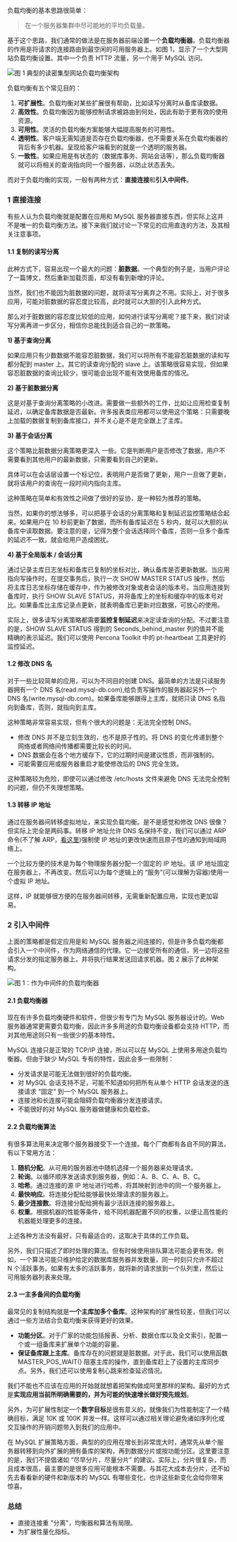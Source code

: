 负载均衡的基本思路很简单：
> 在一个服务器集群中尽可能地的平均负载量。

基于这个思路，我们通常的做法是在服务器前端设置一个**负载均衡器**。负载均衡器的作用是将请求的连接路由到最空闲的可用服务器上。如图 1，显示了一个大型网站负载均衡设置。其中一个负责 HTTP 流量，另一个用于 MySQL 访问。

![图 1 典型的读密集型网站负载均衡架构](https://img2018.cnblogs.com/blog/861679/201904/861679-20190411195348068-186371226.png)

负载均衡有五个常见目的：
1. **可扩展性**。负载均衡对某些扩展很有帮助，比如读写分离时从备库读数据。
2. **高效性**。负载均衡因为能够控制请求被路由到何处，因此有助于更有效的使用资源。
3. **可用性**。灵活的负载均衡方案能够大幅提高服务的可用性。
4. **透明性**。客户端无需知道是否存在负载均衡器，也不需要关系在负载均衡器的背后有多少机器。呈现给客户端看到的就是一个透明的服务器。
5. **一致性**。如果应用是有状态的（数据库事务、网站会话等），那么负载均衡器就可以将相关的查询指向同一个服务器，以防止状态丢失。

而对于负载均衡的实现，一般有两种方式：**直接连接**和**引入中间件**。

### 1 直接连接
有些人认为负载均衡就是配置在应用和 MySQL 服务器直接东西，但实际上这并不是唯一的负载均衡方法。接下来我们就讨论一下常见的应用直连的方法，及其相关注意事项。

#### 1.1 复制的读写分离
此种方式下，容易出现一个最大的问题：**脏数据**。一个典型的例子是，当用户评论了一篇博文，然后重新加载页面，却没有看到新增的评论。

当然，我们也不能因为脏数据的问题，就将读写分离弃之不用。实际上，对于很多应用，可能对脏数据的容忍度比较高，此时就可以大胆的引入此种方式。

那么对于脏数据的容忍度比较低的应用，如何进行读写分离呢？接下来，我们对读写分离再进一步区分，相信你总能找到适合自己的一款策略。

**1) 基于查询分离**

如果应用只有少数数据不能容忍脏数据，我们可以将所有不能容忍脏数据的读和写都分配到 master 上。其它的读查询分配的 slave 上。该策略很容易实现，但如果容忍脏数据的查询比较少，很可能会出现不能有效使用备库的情况。

**2) 基于脏数据分离**

这是对基于查询分离策略的小改进。需要做一些额外的工作，比如让应用检查复制延迟，以确定备库数据是否最新。许多报表类应用都可以使用这个策略：只需要晚上加载的数据复制到备库接口，并不关心是不是完全跟上了主库。

**3) 基于会话分离**

这个策略比脏数据分离策略更深入 一些。它是判断用户是否修改了数据，用户不需要看到其他用户的最新数据，只需要看到自己的更新。

具体可以在会话层设置一个标记位，表明用户是否做了更新，用户一旦做了更新，就将该用户的查询在一段时间内指向主库。

这种策略在简单和有效性之间做了很好的妥协，是一种较为推荐的策略。

当然，如果你的想法够多，可以把基于会话的分离策略和复制延迟监控策略结合起来。如果用户在 10 秒前更新了数据，而所有备库延迟在 5 秒内，就可以大胆的从备库中读取数据。要注意的是，记得为整个会话选择同个备库，否则一旦多个备库的延迟不一致，就会给用户造成困扰。

**4) 基于全局版本 / 会话分离**

通过记录主库日志坐标和备库已复制的坐标对比，确认备库是否更新数据。当应用指向写操作时，在提交事务后，执行一次 SHOW MASTER STATUS 操作，然后将主库日志坐标存储在缓存中，作为被修改对象或者会话的版本号。当应用连接到备库时，执行 SHOW SLAVE STATUS，并将备库上的坐标和缓存中的版本号对比。如果备库比主库记录点更新，就表明备库已更新对应数据，可放心的使用。

实际上，很多读写分离策略都需要**监控复制延迟**来决定读查询的分配。不过要注意的是，SHOW SLAVE STATUS 得到的 Seconds_behind_master 列的值并不能精确的表示延迟。我们可以使用 Percona Toolkit 中的 pt-heartbeat 工具更好的监控延迟。

#### 1.2 修改 DNS 名
对于一些比较简单的应用，可以为不同目的创建 DNS。最简单的方法是只读服务器拥有一个 DNS 名(read.mysql-db.com),给负责写操作的服务器起另外一个 DNS 名(write.mysql-db.com)。如果备库能够跟得上主库，就把只读 DNS 名指向到备库，否则，就指向到主库。

这种策略非常容易实现，但有个很大的问题是：无法完全控制 DNS。
- 修改 DNS 并不是立刻生效的，也不是原子性的。将 DNS 的变化传递到整个网络或者网络间传播都需要比较长的时间。
- DNS 数据会在各个地方缓存下，它的过期时间是建议性质，而非强制的。
- 可能需要应用或服务器重启才能使修改后的 DNS 完全生效。

这种策略较为危险，即使可以通过修改 /etc/hosts 文件来避免 DNS 无法完全控制的问题，但仍不失理想策略。

#### 1.3 转移 IP 地址
通过在服务器间转移虚拟地址，来实现负载均衡。是不是感觉和修改 DNS 很像？但实际上完全是两码事。转移 IP 地址允许 DNS 名保持不变，我们可以通过 ARP 命令(不了解 ARP，[看这里](https://www.cnblogs.com/BeiGuo-FengGuang/p/9923983.html))强制使 IP 地址的更改快速而且原子性的通知到局域网络上。

一个比较方便的技术是为每个物理服务器分配一个固定的 IP 地址。该 IP 地址固定在服务器上，不再改变。然后可以为每个逻辑上的 “服务”(可以理解为容器)使用一个虚拟 IP 地址。

这样，IP 就能够很方便的在服务器间转移，无需重新配置应用，实现也更加容易。

### 2 引入中间件
上面的策略都是假定应用是和 MySQL 服务器之间连接的，但是许多负载均衡都会引入一个中间件，作为网络通信的代理。它一边接受所有的通信，另一边将这些请求分发的指定服务器上，并将执行结果发送回请求机器。图 2 展示了此种架构。

![图 1：作为中间件的负载均衡器](https://img2018.cnblogs.com/blog/861679/201904/861679-20190411195413684-1377640058.png)


#### 2.1 负载均衡器
现在有许多负载均衡硬件和软件，但很少有专门为 MySQL 服务器设计的。Web 服务器通常更需要负载均衡，因此许多多用途的负载均衡设备都会支持 HTTP，而对其他用途则只有一些很少的基本特性。

MySQL 连接只是正常的 TCP/IP 连接，所以可以在 MySQL 上使用多用途负载均衡器。但由于缺少 MySQL 专有的特性，因此会多一些限制：
- 分发请求是可能无法做到很好的负载均衡。
- 对 MySQL 会话支持不足，可能不知道如何把所有从单个 HTTP 会话发送的连接请求 “固定” 到一个 MySQL 服务器上。
- 连接池和长连接可能会阻碍负载均衡器分发连接请求。
- 不能很好的对 MySQL 服务器做健康和负载检查。

#### 2.2 负载均衡算法
有很多算法用来决定哪个服务器接受下一个连接。每个厂商都有各自不同的算法，有以下常用方法：
1. **随机分配**。从可用的服务器池中随机选择一个服务器来处理请求。
2. **轮询**。以循环顺序发送请求到服务器，例如：A、B、C、A、B、C。
3. **哈希**。通过连接的源 IP 地址进行哈希，将其映射到池中的同一个服务器上。
4. **最快响应**。将连接分配给能够最快处理请求的服务器上。
5. **最少连接数**。将连接分配给拥有最少活跃连接的服务器上。
6. **权重**。根据机器的性能等条件，给不同机器配置不同的权重，以便让高性能的机器能处理更多的连接。

上述各种方法没有最好，只有最适合的，这取决于具体的工作负载。

另外，我们只描述了即时处理的算法。但有时候使用排队算法可能会更有效。例如，一个算法可能只维护给定的数据库服务器并发数量，同一时刻只允许不超过 N 个活跃事务。如果有太多的活跃事务，就将新的请求放到一个队列里，然后让可用服务器列表来处理。

#### 2.3 一主多备间的负载均衡
最常见的复制结构就是**一个主库加多个备库**。这种架构的扩展性较差，但我们可以通过一些方法结合负载均衡来获得更好的效果。

- **功能分区**。对于厂家的功能包括报表、分析、数据仓库以及全文索引，配置一个或一组备库来扩展单个功能的容量。
- **保证备库跟上主库**。备库存在的问题就是脏数据。对于此，我们可以使用函数 MASTER_POS_WAIT() 阻塞主库的操作，直到备库赶上了设置的主库同步点。另外，我们还可以使用复制心跳来检查延迟情况。

我们不能也不应该在应用的开始就就想着把架构做成阿里那样的架构。最好的方式是**实现应用当前所明确需要的，并为可能的快速增长做好预先规划**。

另外，为可扩展性制定一个**数字目标**是很有意义的，就像我们为性能制定了一个精确目标，满足 10K 或 100K 并发一样。这样可以通过相关理论避免诸如序列化或交互操作的开销问题带入到我们的应用中。

在 MySQL 扩展策略方面，典型的的应用在增长到非常庞大时，通常先从单个服务器转移到向外扩展的拥有备库的架构，再到数据分片或按功能分区。这里要注意的是，我们不提倡诸如 “尽早分片，尽量分片” 的建议。实际上，分片很复杂，而且成本很高，最主要的是很多应用可能根本不需要。与其花大成本去分片，还不如先去看看新的硬件和新版本的 MySQL 有哪些变化，也许这些新变化会给你带来惊喜。

### 总结
- 直接连接重 "分离"，均衡器和算法有局限。
- 为扩展性量化指标。